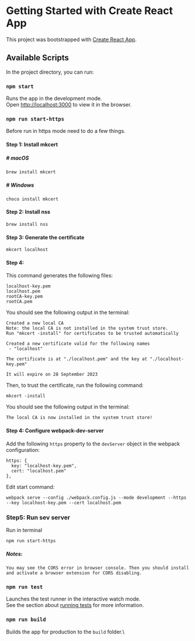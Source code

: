 # Getting Started with Create React App

This project was bootstrapped with [Create React App](https://github.com/facebook/create-react-app).

## Available Scripts

In the project directory, you can run:

### `npm start`

Runs the app in the development mode.\
Open [http://localhost:3000](http://localhost:3000) to view it in the browser.

### `npm run start-https`

Before run in https mode need to do a few things.

#### Step 1: Install mkcert
##### # macOS
`brew install mkcert`

##### # Windows
`choco install mkcert`

#### Step 2: Install nss
`brew install nss`

#### Step 3: Generate the certificate
`mkcert localhost`

#### Step 4:
This command generates the following files:
```
localhost-key.pem
localhost.pem
rootCA-key.pem
rootCA.pem
```

You should see the following output in the terminal:
```
Created a new local CA
Note: the local CA is not installed in the system trust store.
Run "mkcert -install" for certificates to be trusted automatically

Created a new certificate valid for the following names
 - "localhost"

The certificate is at "./localhost.pem" and the key at "./localhost-key.pem"

It will expire on 28 September 2023
```

Then, to trust the certificate, run the following command:

`mkcert -install`

You should see the following output in the terminal:

```
The local CA is now installed in the system trust store!
```

#### Step 4: Configure webpack-dev-server

Add the following `https` property to the `devServer` object in the webpack configuration:

```
https: {
  key: "localhost-key.pem",
  cert: "localhost.pem"
},
```

Edit start command:
```
webpack serve --config ./webpack.config.js --mode development --https --key localhost-key.pem --cert localhost.pem
```

### Step5: Run sev server

Run in terminal

```npm run start-https```

##### Notes: 
```
You may see the CORS error in browser console. Then you should install and activate a browser extension for CORS disabling.
```

### `npm run test`

Launches the test runner in the interactive watch mode.\
See the section about [running tests](https://facebook.github.io/create-react-app/docs/running-tests) for more information.

### `npm run build`

Builds the app for production to the `build` folder.\

